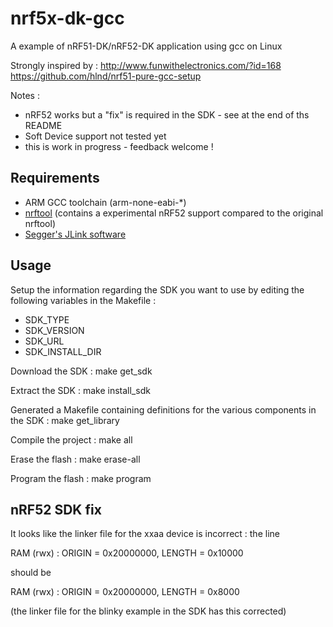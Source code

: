 # nrf5x-dk-gcc
A example of nRF51-DK/nRF52-DK  application using gcc on Linux

Strongly inspired by :
http://www.funwithelectronics.com/?id=168
https://github.com/hlnd/nrf51-pure-gcc-setup

Notes :
   - nRF52 works but a "fix" is required in the SDK - see at the end of ths README
   - Soft Device support not tested yet
   - this is work in progress - feedback welcome !


## Requirements

- ARM GCC toolchain (arm-none-eabi-*)
- [nrftool](https://github.com/rbarzic/nrftool) (contains a experimental nRF52 support compared to the original nrftool)
- [Segger's JLink software](http://www.segger.com/jlink-software.html)

## Usage

Setup the information regarding the  SDK you want to use by editing the following variables in the Makefile :
- SDK_TYPE
- SDK_VERSION
- SDK_URL
- SDK_INSTALL_DIR

Download the SDK : make get_sdk

Extract the SDK : make install_sdk

Generated a Makefile containing definitions for the various components in the SDK : make get_library

Compile the project : make all

Erase the flash : make erase-all

Program the flash : make program


## nRF52 SDK fix

It looks like the linker file for the xxaa device is incorrect :
the line 

RAM (rwx) :  ORIGIN = 0x20000000, LENGTH = 0x10000

should be

RAM (rwx) :  ORIGIN = 0x20000000, LENGTH = 0x8000

(the linker file for the blinky example in the SDK has this corrected)



